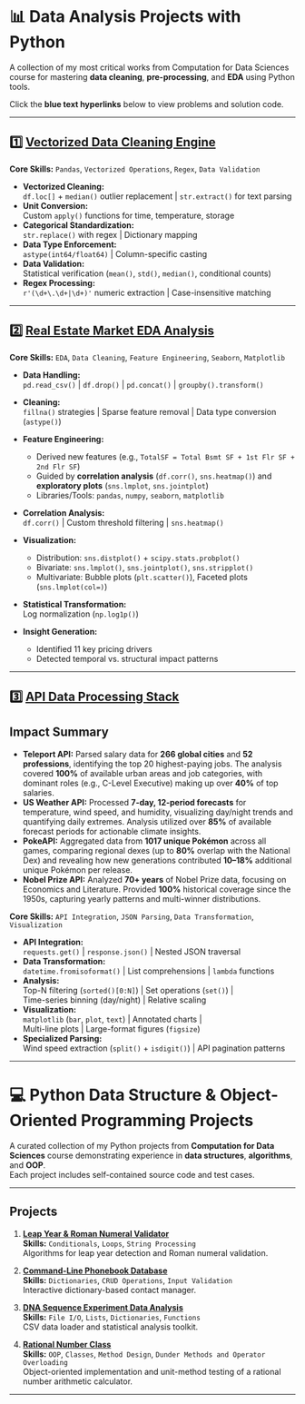 # 📊 Data Analysis Projects with Python

A collection of my most critical works from Computation for Data Sciences course for mastering **data cleaning**, **pre-processing**, and **EDA** using Python tools.  

Click the **blue text hyperlinks** below to view problems and solution code.

---

## 1️⃣ [Vectorized Data Cleaning Engine](https://github.com/muhammadfarhan720/OOP_Structure_and_Data_Analysis_Python/blob/main/Vectorized_Data_Cleaning.ipynb)

**Core Skills:** `Pandas`, `Vectorized Operations`, `Regex`, `Data Validation`

- **Vectorized Cleaning:**  
  `df.loc[]` + `median()` outlier replacement | `str.extract()` for text parsing  
- **Unit Conversion:**  
  Custom `apply()` functions for time, temperature, storage  
- **Categorical Standardization:**  
  `str.replace()` with regex | Dictionary mapping  
- **Data Type Enforcement:**  
  `astype(int64/float64)` | Column-specific casting  
- **Data Validation:**  
  Statistical verification (`mean()`, `std()`, `median()`, conditional counts)  
- **Regex Processing:**  
  `r'(\d+\.\d+|\d+)'` numeric extraction | Case-insensitive matching  

---

## 2️⃣ [Real Estate Market EDA Analysis](https://colab.research.google.com/drive/1mTa3N2GlIrzPwT2Jyo6yukMLcc6nNjVo?usp=sharing)

**Core Skills:** `EDA`, `Data Cleaning`, `Feature Engineering`, `Seaborn`, `Matplotlib`

- **Data Handling:**  
  `pd.read_csv()` | `df.drop()` | `pd.concat()` | `groupby().transform()`  

- **Cleaning:**  
  `fillna()` strategies | Sparse feature removal | Data type conversion (`astype()`)  

- **Feature Engineering:**  
  - Derived new features (e.g., `TotalSF = Total Bsmt SF + 1st Flr SF + 2nd Flr SF`)  
  - Guided by **correlation analysis** (`df.corr()`, `sns.heatmap()`) and **exploratory plots** (`sns.lmplot`, `sns.jointplot`)  
  - Libraries/Tools: `pandas`, `numpy`, `seaborn`, `matplotlib`  

- **Correlation Analysis:**  
  `df.corr()` | Custom threshold filtering | `sns.heatmap()`  
- **Visualization:**  
  - Distribution: `sns.distplot()` + `scipy.stats.probplot()`  
  - Bivariate: `sns.lmplot()`, `sns.jointplot()`, `sns.stripplot()`  
  - Multivariate: Bubble plots (`plt.scatter()`), Faceted plots (`sns.lmplot(col=)`)  

- **Statistical Transformation:**  
  Log normalization (`np.log1p()`)  

- **Insight Generation:**  
  - Identified 11 key pricing drivers  
  - Detected temporal vs. structural impact patterns  

---

## 3️⃣ [API Data Processing Stack](https://github.com/muhammadfarhan720/OOP_Structure_and_Data_Analysis_Python/blob/main/API_link_analysis.ipynb)

## Impact Summary

- **Teleport API:** Parsed salary data for **266 global cities** and **52 professions**, identifying the top 20 highest-paying jobs. The analysis covered **100%** of available urban areas and job categories, with dominant roles (e.g., C-Level Executive) making up over **40%** of top salaries.
- **US Weather API:** Processed **7-day, 12-period forecasts** for temperature, wind speed, and humidity, visualizing day/night trends and quantifying daily extremes. Analysis utilized over **85%** of available forecast periods for actionable climate insights.
- **PokeAPI:** Aggregated data from **1017 unique Pokémon** across all games, comparing regional dexes (up to **80%** overlap with the National Dex) and revealing how new generations contributed **10–18%** additional unique Pokémon per release.
- **Nobel Prize API:** Analyzed **70+ years** of Nobel Prize data, focusing on Economics and Literature. Provided **100%** historical coverage since the 1950s, capturing yearly patterns and multi-winner distributions.


**Core Skills:** `API Integration`, `JSON Parsing`, `Data Transformation`, `Visualization`

- **API Integration:**  
  `requests.get()` | `response.json()` | Nested JSON traversal  
- **Data Transformation:**  
  `datetime.fromisoformat()` | List comprehensions | `lambda` functions  
- **Analysis:**  
  Top-N filtering (`sorted()[0:N]`) | Set operations (`set()`) |  
  Time-series binning (day/night) | Relative scaling  
- **Visualization:**  
  `matplotlib` (`bar`, `plot`, `text`) | Annotated charts |  
  Multi-line plots | Large-format figures (`figsize`)  
- **Specialized Parsing:**  
  Wind speed extraction (`split()` + `isdigit()`) | API pagination patterns  

---




# 💻 Python Data Structure & Object-Oriented Programming Projects

A curated collection of my Python projects from **Computation for Data Sciences** course demonstrating experience in **data structures**, **algorithms**, and **OOP**.  
Each project includes self-contained source code and test cases.

---

## Projects

1. [**Leap Year & Roman Numeral Validator**](https://github.com/muhammadfarhan720/Data_Analysis_Python/tree/main/Numerical_Algorithms)  
   **Skills:** `Conditionals`, `Loops`, `String Processing`  
   Algorithms for leap year detection and Roman numeral validation.

2. [**Command-Line Phonebook Database**](https://github.com/muhammadfarhan720/Data_Analysis_Python/tree/main/CLI_Dictionary)  
   **Skills:** `Dictionaries`, `CRUD Operations`, `Input Validation`  
   Interactive dictionary-based contact manager.

3. [**DNA Sequence Experiment Data Analysis**](https://github.com/muhammadfarhan720/Data_Analysis_Python/tree/main/DA_DNA)  
   **Skills:** `File I/O`, `Lists`, `Dictionaries`, `Functions`  
   CSV data loader and statistical analysis toolkit.

4. [**Rational Number Class**](https://github.com/muhammadfarhan720/Data_Analysis_Python/tree/main/OOP_Test_method)  
   **Skills:** `OOP`, `Classes`, `Method Design`, `Dunder Methods and Operator Overloading`  
   Object-oriented implementation and unit-method testing of a rational number arithmetic calculator.

---
